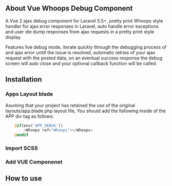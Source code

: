 ## About Vue Whoops Debug Component

A Vue 2 ajax debug component for Laravel 5.5+, pretty print Whoops style handler for ajax error responses in Laravel, auto handle error exceptions and user die dump responses from ajax requests in a pretty print style display.

Features live debug mode, iterate quickly through the debugging process of and ajax error untill the issue is resolved, automatic retries of your ajax request with the posted data, on an eventual success response the debug screen will auto close and your optional callback function will be called.

## Installation

### Apps Layout blade

Asuming that your project has retained the use of the original layouts/app.blade.php layout file, You should add the following inside of the APP div tag as follows:

```php
	@if(env('APP_DEBUG'))
		<Whoops ref="Whoops"></Whoops>
	@endif
```

### Import SCSS


### Add VUE Componenet


## How to use
